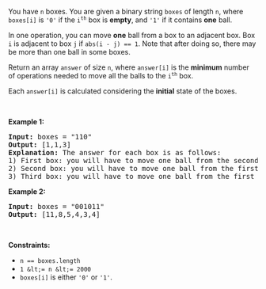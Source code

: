 You have `` n `` boxes. You are given a binary string `` boxes `` of length `` n ``, where `` boxes[i] `` is `` '0' `` if the <code>i<sup>th</sup></code> box is __empty__, and `` '1' `` if it contains __one__ ball.

In one operation, you can move __one__ ball from a box to an adjacent box. Box `` i `` is adjacent to box `` j `` if `` abs(i - j) == 1 ``. Note that after doing so, there may be more than one ball in some boxes.

Return an array `` answer `` of size `` n ``, where `` answer[i] `` is the __minimum__ number of operations needed to move all the balls to the <code>i<sup>th</sup></code> box.

Each `` answer[i] `` is calculated considering the __initial__ state of the boxes.

&nbsp;

__Example 1:__

<pre>
<strong>Input:</strong> boxes = "110"
<strong>Output:</strong> [1,1,3]
<strong>Explanation:</strong> The answer for each box is as follows:
1) First box: you will have to move one ball from the second box to the first box in one operation.
2) Second box: you will have to move one ball from the first box to the second box in one operation.
3) Third box: you will have to move one ball from the first box to the third box in two operations, and move one ball from the second box to the third box in one operation.
</pre>

__Example 2:__

<pre>
<strong>Input:</strong> boxes = "001011"
<strong>Output:</strong> [11,8,5,4,3,4]</pre>

&nbsp;

__Constraints:__

*   `` n == boxes.length ``
*   `` 1 &lt;= n &lt;= 2000 ``
*   `` boxes[i] `` is either `` '0' `` or `` '1' ``.